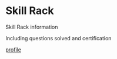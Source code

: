 # Skill Rack 
Skill Rack information

Including questions solved and certification

[profile](http://www.skillrack.com/profile/499472/e442c022c711b156c95e5c60da446df31ef98191)

